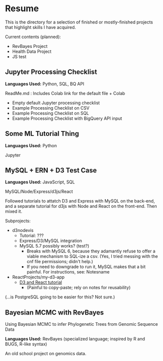 # Resume

This is the directory for a selection of finished or mostly-finished projects that highlight skills I have acquired.

Current contents (planned):

- RevBayes Project
- Health Data Project
- JS test

## Jupyter Processing Checklist

**Languages Used:** Python, SQL, BQ API

ReadMe.md : Includes Colab link for the default file + Colab 

- Empty default Jupyter processing checklist
- Example Processing Checklist on CSV
- Example Processing Checklist on SQL
- Example Processing Checklist with BigQuery API input

## Some ML Tutorial Thing

**Languages Used:** Python

Jupyter


## MySQL + ERN + D3 Test Case

**Languages Used:** JavaScript, SQL

MySQL/Node/Express/d3js/React

Followed tutorials to attatch D3 and Express with MySQL on the back-end, and a separate tutorial for d3js with Node and React on the front-end. Then mixed it.


Subprojects:

- d3nodevis
    - Tutorial: ???
    - Express/D3/MySQL integration
    - MySQL 5.7 possibly works? (test?)
        - Breaks with MySQL 6, because they adamantly refuse to offer a viable mechanism to SQL-ize a csv. (Yes, I tried messing with the cnf file permissions; didn't help.)
        - If you need to downgrade to run it, MySQL makes that a bit painful. For instructions, see: Notesname
- ReactProjects/my-d3-app
    - [D3 and React tutorial](https://www.freecodecamp.org/news/how-to-get-started-with-d3-and-react-c7da74a5bd9f/)
        - (Painful to copy-paste; rely on notes for reusability)

(...is PostgreSQL going to be easier for this? Not sure.)

## Bayesian MCMC with RevBayes

Using Bayesian MCMC to infer Phylogenetic Trees from Genomic Sequence Data

**Languages Used:** RevBayes (specialized language; inspired by R and BUGS, R-like syntax)

An old school project on genomics data.